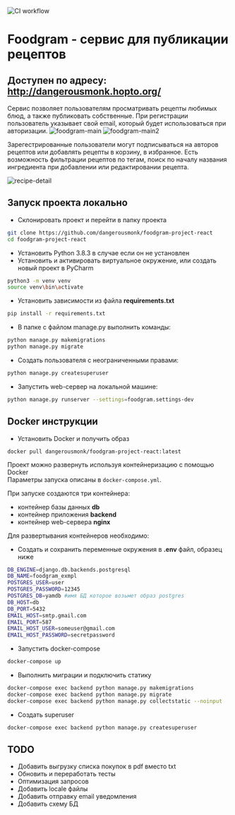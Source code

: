 ![CI workflow](https://github.com/dangerousmonk/foodgram-project-react/actions/workflows/main.yml/badge.svg)
# Foodgram - сервис для публикации рецептов
## Доступен по адресу: http://dangerousmonk.hopto.org/


Сервис позволяет пользователям просматривать рецепты любимых блюд, а также публиковать собственные.
При регистрации пользователь указывает свой email, который будет использоваться при авторизации.
![foodgram-main](https://user-images.githubusercontent.com/74264747/130495494-1eb4c107-209a-40cd-a4ac-12f40762725b.jpg)
![foodgram-main2](https://user-images.githubusercontent.com/74264747/130495522-0bf86788-1c17-4186-af86-a2c6853262ad.jpg)

Зарегестрированные пользователи могут подписываться на авторов рецептов или добавлять рецепты в корзину, в избранное.
Есть возможность фильтрации рецептов по тегам, поиск по началу названия ингредиента при добавлении или редактировании рецепта.


![recipe-detail](https://user-images.githubusercontent.com/74264747/130495561-d3193e9d-c759-4b00-8562-0f2ef4e37ce3.jpg)


## Запуск проекта локально
- Склонировать проект и перейти в папку проекта

```bash
git clone https://github.com/dangerousmonk/foodgram-project-react
cd foodgram-project-react
```
- Установить Python 3.8.3 в случае если он не установлен
- Установить и активировать виртуальное окружение, или создать новый проект в PyCharm

```bash
python3 -m venv venv
source venv\bin\activate
```

- Установить зависимости из файла **requirements.txt**
 
```bash
pip install -r requirements.txt
``` 
- В папке с файлом manage.py выполнить команды:

```bash
python manage.py makemigrations
python manage.py migrate
```
- Создать пользователя с неограниченными правами:

```bash
python manage.py createsuperuser
```
- Запустить web-сервер на локальной машине:

```bash
python manage.py runserver --settings=foodgram.settings-dev
```



## Docker инструкции
- Установить Docker и получить образ

```
docker pull dangerousmonk/foodgram-project-react:latest
```

Проект можно развернуть используя контейнеризацию с помощью Docker  
Параметры запуска описаны в `docker-compose.yml`.

При запуске создаются три контейнера:

 - контейнер базы данных **db**
 - контейнер приложения **backend**
 - контейнер web-сервера **nginx**

Для развертывания контейнеров необходимо:


- Создать и сохранить переменные окружения в **.env** файл, образец ниже
```bash
DB_ENGINE=django.db.backends.postgresql
DB_NAME=foodgram_exmpl
POSTGRES_USER=user
POSTGRES_PASSWORD=12345
POSTGRES_DB=yamdb #имя БД которое возьмет образ postgres
DB_HOST=db
DB_PORT=5432
EMAIL_HOST=smtp.gmail.com
EMAIL_PORT=587
EMAIL_HOST_USER=someuser@gmail.com
EMAIL_HOST_PASSWORD=secretpassword
```

- Запустить docker-compose

```bash
docker-compose up
```
- Выполнить миграции и подключить статику

```bash
docker-compose exec backend python manage.py makemigrations
docker-compose exec backend python manage.py migrate
docker-compose exec backend python manage.py collectstatic --noinput
```
- Создать superuser

```bash
docker-compose exec backend python manage.py createsuperuser
```


## TODO
- Добавить выгрузку списка покупок в pdf вместо txt
- Обновить и переработать тесты
- Оптимизация запросов
- Добавить locale файлы
- Добавить отправку email уведомления
- Добавить схему БД